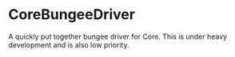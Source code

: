 CoreBungeeDriver
==============


A quickly put together bungee driver for Core. This is under heavy development and is also low priority.